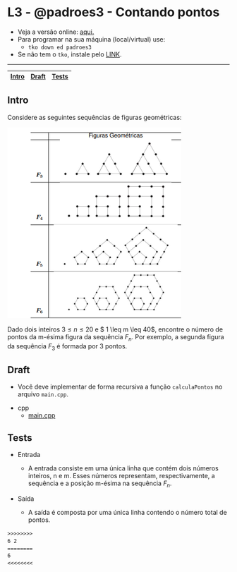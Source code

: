 # L3 - @padroes3 - Contando pontos

- Veja a versão online: [aqui.](https://github.com/qxcodeed/arcade/blob/master/base/padroes3/Readme.md)
- Para programar na sua máquina (local/virtual) use:
  - `tko down ed padroes3`
- Se não tem o `tko`, instale pelo [LINK](https://github.com/senapk/tko#tko).

---

<!-- toch -->
[Intro](#intro) | [Draft](#draft) | [Tests](#tests)
-- | -- | --
<!-- toch -->

## Intro

Considere as seguintes sequências de figuras geométricas:

![Padrões](https://raw.githubusercontent.com/qxcodeed/arcade/master/base/padroes3/Padroes.png)

Dado dois inteiros $3 \leq n \leq 20$ e $ 1 \leq m \leq 40$, encontre o número de pontos da m-ésima figura da sequência $F_n$. Por exemplo, a segunda figura da sequência $F_3$ é formada por 3 pontos.

## Draft

- Você deve implementar de forma recursiva a função `calculaPontos` no arquivo `main.cpp`.

<!-- links .cache/draft -->
- cpp
  - [main.cpp](https://github.com/qxcodeed/arcade/blob/master/base/padroes3/.cache/draft/cpp/main.cpp)
<!-- links -->

## Tests

- Entrada
  - A entrada consiste em uma única linha que contém dois números inteiros, n e m. Esses números representam, respectivamente, a sequência e a posição m-ésima na sequência $F_n$.

- Saída
  - A saída é composta por uma única linha contendo o número total de pontos.

```txt
>>>>>>>>
6 2
========
6
<<<<<<<<
```
